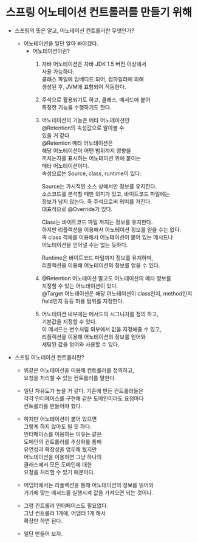 # 스프링 어노테이션 컨트롤러를 만들기 위해      
* 스프링의 뜻은 알고, 어노테이션 컨트롤러란 무엇인가?    
  * 어노테이션을 일단 알아 봐야겠다.    
    * 어노테이션이란?     
      1. 자바 어노테이션은 자바 JDK 1.5 버전 이상에서   
         사용 가능하다.    
         클래스 파일에 임베디드 되어, 컴파일러에 의해     
         생성된 후, JVM에 표함되어 작동한다.      
         
      2. 주석으로 활용되기도 하고, 클래스, 메서드에 붙어    
         특정한 기능을 수행하기도 한다.   
         
      3. 어노테이션의 기능은 메타 어노테이션인      
         @Retention의 속성값으로 알아볼 수    
         있을 거 같다.   
         @Retention 메타 어노테이션은    
         해당 어노테이션이 어떤 범위까지 영향을    
         끼치는지를 표시하는 어노테이션 위에 붙이는   
         메타 어노테이션이다.    
         속성으로는 Source, class, runtime이 있다.    
         
         Source는 가시적인 소스 상에서만 정보를 유지한다.   
         소스코드를 분석할 때만 의미가 있고, 바이트코드 파일에는    
         정보가 남지 않는다. 즉 주석으로써 의미를 가진다.    
         대표적으로 @Override가 있다.   
         
         Class는 바이트코드 파일 까지는 정보를 유지한다.    
         하지만 리플렉션을 이용해서 어노테이션 정보를 얻을 수는 없다.    
         즉 class 객체를 이용해서 어노테이션이 붙어 있는 메서드나   
         어노테이션을 얻어낼 수는 없는 듯하다.    
         
         Runtime은 바이트코드 파일까지 정보를 유지하며,   
         리플랙션을 이용해 어노테이션의 정보를 얻을 수 있다.    
         
      4. @Retention 어노테이션 말고도 어노테이션의 메타 정보를   
         지정할 수 있는 어노테이션이 있다.     
         @Target 어노테이션은 해당 어노테이션이 class인지, method인지     
         field인지 등등 허용 범위를 지정한다.    
         
      5. 어노테이션 내부에는 메서드의 시그니처를 정의 하고,    
         기본값을 지정할 수 있다.   
         이 메서드는 변수처럼 외부에서 값을 지정해줄 수 있고,   
         리플랙션을 이용해 어노테이션의 정보를 얻어와     
         세팅된 값을 얻어와 사용할 수 있다.        
         
* 스프링 어노테이션 컨트롤러란?    
  * 위같은 어노테이션을 이용해 컨트롤러를 정의하고,     
    요청을 처리할 수 있는 컨트롤러를 말한다.   
    
  * 일단 자유도가 높을 거 같다. 기존에 만든 컨트롤러들은    
    각각 인터페이스를 구현해 같은 도메인이라도 요청마다    
    컨트롤러를 만들어야 했다.   
    
  * 하지만 어노테이션이 붙어 있으면    
    그렇게 하지 않아도 될 듯 하다.     
    인터페이스를 이용하는 이유는 같은    
    도메인의 컨트롤러를 추상화를 통해     
    유연성과 확장성을 염두해 뒀지만   
    어노테이션을 이용하면 그냥 하나의   
    클래스에서 모든 도메인에 대한    
    요청을 처리할 수 있기 때문이다.    
    
  * 어댑터에서는 리플랙션을 통해 어노테이션의 정보를 읽어와    
    거기에 맞는 메서드를 실행시켜 값을 가져오면 되는 것이다.    
    
  * 그럼 컨트롤러 인터페이스도 필요없다.    
    그냥 컨트롤러 1개에, 어댑터 1개 해서    
    확장만 하면 된다.       
    
  * 일단 만들어 보자.      

